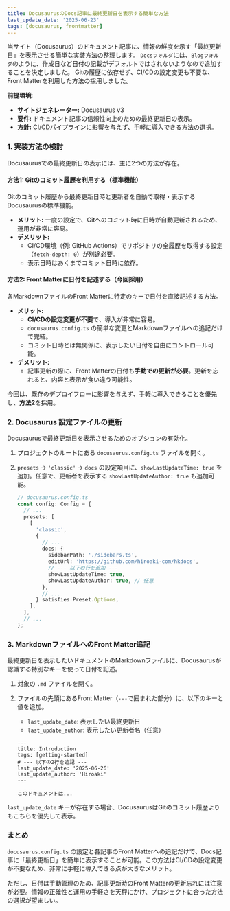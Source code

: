 ```yaml
---
title: DocusaurusのDocs記事に最終更新日を表示する簡単な方法
last_update_date: '2025-06-23'
tags: [docusaurus, frontmatter]
---
```


当サイト（Docusaurus）のドキュメント記事に、情報の鮮度を示す「最終更新日」を表示させる簡単な実装方法の整理します。
`Docsフォルダ`には、`Blogフォルダ`のように、作成日など日付の記載がデフォルトではされないようなので追加することを決定しました。
Gitの履歴に依存せず、CI/CDの設定変更も不要な、Front Matterを利用した方法の採用しました。

**前提環境:**

*   **サイトジェネレーター:** Docusaurus v3
*   **要件:** ドキュメント記事の信頼性向上のための最終更新日の表示。
*   **方針:** CI/CDパイプラインに影響を与えず、手軽に導入できる方法の選択。

<!-- truncate -->

### 1. 実装方法の検討

Docusaurusでの最終更新日の表示には、主に2つの方法が存在。

#### 方法1: Gitのコミット履歴を利用する（標準機能）

Gitのコミット履歴から最終更新日時と更新者を自動で取得・表示するDocusaurusの標準機能。

*   **メリット:** 一度の設定で、Gitへのコミット時に日時が自動更新されるため、運用が非常に容易。
*   **デメリット:**
    *   CI/CD環境（例: GitHub Actions）でリポジトリの全履歴を取得する設定（`fetch-depth: 0`）が別途必要。
    *   表示日時はあくまでコミット日時に依存。

#### 方法2: Front Matterに日付を記述する（今回採用）

各MarkdownファイルのFront Matterに特定のキーで日付を直接記述する方法。

*   **メリット:**
    *   **CI/CDの設定変更が不要**で、導入が非常に容易。
    *   `docusaurus.config.ts` の簡単な変更とMarkdownファイルへの追記だけで完結。
    *   コミット日時とは無関係に、表示したい日付を自由にコントロール可能。
*   **デメリット:**
    *   記事更新の際に、Front Matterの日付も**手動での更新が必要**。更新を忘れると、内容と表示が食い違う可能性。

今回は、既存のデプロイフローに影響を与えず、手軽に導入できることを優先し、**方法2**を採用。

### 2. Docusaurus 設定ファイルの更新

Docusaurusで最終更新日を表示させるためのオプションの有効化。

1.  プロジェクトのルートにある `docusaurus.config.ts` ファイルを開く。
2.  `presets` -> `'classic'` -> `docs` の設定項目に、`showLastUpdateTime: true` を追加。任意で、更新者を表示する `showLastUpdateAuthor: true` も追加可能。

    ```typescript:docusaurus.config.ts
    // docusaurus.config.ts
    const config: Config = {
      // ...
      presets: [
        [
          'classic',
          {
            // ...
            docs: {
              sidebarPath: './sidebars.ts',
              editUrl: 'https://github.com/hiroaki-com/hkdocs',
              // --- 以下の行を追加 ---
              showLastUpdateTime: true,
              showLastUpdateAuthor: true, // 任意
            },
            // ...
          } satisfies Preset.Options,
        ],
      ],
      // ...
    };
    ```

### 3. MarkdownファイルへのFront Matter追記

最終更新日を表示したいドキュメントのMarkdownファイルに、Docusaurusが認識する特別なキーを使って日付を記述。

1.  対象の `.md` ファイルを開く。
2.  ファイルの先頭にあるFront Matter（`---`で囲まれた部分）に、以下のキーと値を追加。
    *   `last_update_date`: 表示したい最終更新日
    *   `last_update_author`: 表示したい更新者名（任意）

    ```markdown:例: docs/intro.md
    ---
    title: Introduction
    tags: [getting-started]
    # --- 以下の2行を追記 ---
    last_update_date: '2025-06-26'
    last_update_author: 'Hiroaki'
    ---
    
    このドキュメントは...
    ```

`last_update_date` キーが存在する場合、DocusaurusはGitのコミット履歴よりもこちらを優先して表示。

### まとめ

`docusaurus.config.ts` の設定と各記事のFront Matterへの追記だけで、Docs記事に「最終更新日」を簡単に表示することが可能。この方法はCI/CDの設定変更が不要なため、非常に手軽に導入できる点が大きなメリット。

ただし、日付は手動管理のため、記事更新時のFront Matterの更新忘れには注意が必要。情報の正確性と運用の手軽さを天秤にかけ、プロジェクトに合った方法の選択が望ましい。
